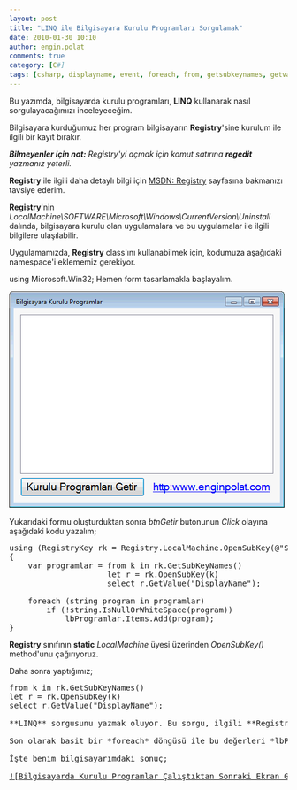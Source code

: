 ```yaml
---
layout: post
title: "LINQ ile Bilgisayara Kurulu Programları Sorgulamak"
date: 2010-01-30 10:10
author: engin.polat
comments: true
category: [C#]
tags: [csharp, displayname, event, foreach, from, getsubkeynames, getvalue, isnullorwhitespace, let, linq, listbox, opensubkey, regedit, registry, registrykey, select, string, using]
---
```

Bu yazımda, bilgisayarda kurulu programları, **LINQ** kullanarak nasıl sorgulayacağımızı inceleyeceğim.

Bilgisayara kurduğumuz her program bilgisayarın **Registry**'sine kurulum ile ilgili bir kayıt bırakır.

***Bilmeyenler için not:** Registry'yi açmak için komut satırına **regedit** yazmanız yeterli.*

**Registry** ile ilgili daha detaylı bilgi için <a title="MSDN: Registry" href="http://msdn.microsoft.com/en-us/library/ms724871(VS.85).aspx" target="_blank" rel="noopener">MSDN: Registry</a> sayfasına bakmanızı tavsiye ederim.

**Registry**'nin *LocalMachine\SOFTWARE\Microsoft\Windows\CurrentVersion\Uninstall* dalında, bilgisayara kurulu olan uygulamalara ve bu uygulamalar ile ilgili bilgilere ulaşılabilir.

Uygulamamızda, **Registry** class'ını kullanabilmek için, kodumuza aşağıdaki namespace'i eklememiz gerekiyor.


using Microsoft.Win32;</pre>
Hemen form tasarlamakla başlayalım.

<a href="/assets/uploads/2010/01/BilgisayaraKuruluProgramlar_1.png">![Bilgisayarda Kurulu Programlar Ana Form Ekran Görüntüsü](/assets/uploads/2010/01/BilgisayaraKuruluProgramlar_1.png "Bilgisayarda Kurulu Programlar Ekran Görüntüsü")</a>

Yukarıdaki formu oluşturduktan sonra *btnGetir* butonunun *Click* olayına aşağıdaki kodu yazalım;
<pre class="brush:csharp">using (RegistryKey rk = Registry.LocalMachine.OpenSubKey(@"SOFTWARE\Microsoft\Windows\CurrentVersion\Uninstall"))
{
    var programlar = from k in rk.GetSubKeyNames()
                     let r = rk.OpenSubKey(k)
                     select r.GetValue("DisplayName");

    foreach (string program in programlar)
        if (!string.IsNullOrWhiteSpace(program))
            lbProgramlar.Items.Add(program);
}</pre>
**Registry** sınıfının **static** *LocalMachine* üyesi üzerinden *OpenSubKey()* method'unu çağırıyoruz.

Daha sonra yaptığımız;
<pre class="brush:csharp">from k in rk.GetSubKeyNames()
let r = rk.OpenSubKey(k)
select r.GetValue("DisplayName");

**LINQ** sorgusunu yazmak oluyor. Bu sorgu, ilgili **Registry** dalının altında bulunan tüm dalları açar ve içlerindeki **DisplayName** anahtarının değerini getirir.

Son olarak basit bir *foreach* döngüsü ile bu değerleri *lbProgramlar* **Listbox** kontrolüne dolduruyoruz.

İşte benim bilgisayarımdaki sonuç;

<a href="/assets/uploads/2010/01/BilgisayaraKuruluProgramlar_2.png">![Bilgisayarda Kurulu Programlar Çalıştıktan Sonraki Ekran Görüntüsü](/assets/uploads/2010/01/BilgisayaraKuruluProgramlar_2.png "Bilgisayarda Kurulu Programlar Çalıştıktan Sonraki Ekran Görüntüsü")</a>

